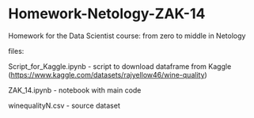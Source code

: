 # Homework-Netology-ZAK-14

Homework for the Data Scientist course: from zero to middle in Netology

files:

Script_for_Kaggle.ipynb - script to download dataframe from Kaggle (https://www.kaggle.com/datasets/rajyellow46/wine-quality)

ZAK_14.ipynb - notebook with main code

winequalityN.csv - source dataset
